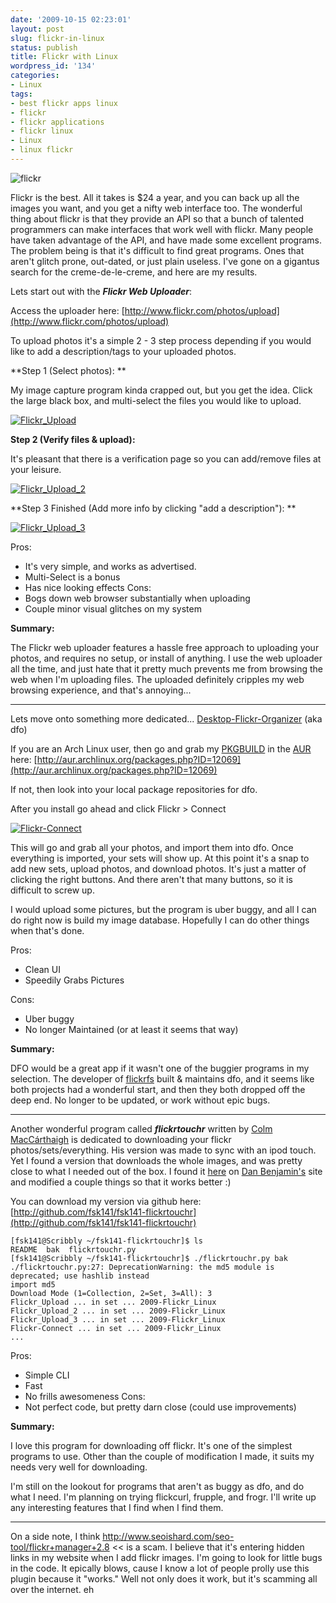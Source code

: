 ```yaml
---
date: '2009-10-15 02:23:01'
layout: post
slug: flickr-in-linux
status: publish
title: Flickr with Linux
wordpress_id: '134'
categories:
- Linux
tags:
- best flickr apps linux
- flickr
- flickr applications
- flickr linux
- Linux
- linux flickr
---
```


![flickr](http://l.yimg.com/g/images/en-us/flickr-yahoo-logo.png)

Flickr is the best. All it takes is $24 a year, and you can back up all the images you want, and you get a nifty web interface too. The wonderful thing about flickr is that they provide an API so that a bunch of talented programmers can make interfaces that work well with flickr. Many people have taken advantage of the API, and have made some excellent programs. The problem being is that it's difficult to find great programs. Ones that aren't glitch prone, out-dated, or just plain useless. I've gone on a gigantus search for the creme-de-le-creme, and here are my results.

Lets start out with the _**Flickr Web Uploader**_:

Access the uploader here: [http://www.flickr.com/photos/upload](http://www.flickr.com/photos/upload)

To upload photos it's a simple 2 - 3 step process depending if you would like to add a description/tags to your uploaded photos.

**Step 1 (Select photos): **

My image capture program kinda crapped out, but you get the idea. Click the large black box, and multi-select the files you would like to upload.

[![Flickr_Upload](http://farm3.static.flickr.com/2428/4013735212_911da539f1.jpg)](http://www.flickr.com/photos/68444690@N00/4013735212/)

**Step 2 (Verify files & upload):**

It's pleasant that there is a verification page so you can add/remove files at your leisure.

[![Flickr_Upload_2](http://farm4.static.flickr.com/3496/4012968853_391bdf004d.jpg)](http://www.flickr.com/photos/68444690@N00/4012968853/)

**Step 3 Finished (Add more info by clicking "add a description"):
**

[![Flickr_Upload_3](http://farm3.static.flickr.com/2518/4013736984_3a092c04bb.jpg)](http://www.flickr.com/photos/68444690@N00/4013736984/)

Pros:
*	It's very simple, and works as advertised.
*	Multi-Select is a bonus
*	Has nice looking effects
Cons:
*	Bogs down web browser substantially when uploading
*	Couple minor visual glitches on my system

**Summary:**

The Flickr web uploader features a hassle free approach to uploading your photos, and requires no setup, or install of anything. I use the web uploader all the time, and just hate that it pretty much prevents me from browsing the web when I'm uploading files. The uploaded definitely cripples my web browsing experience, and that's annoying...

------

Lets move onto something more dedicated... [Desktop-Flickr-Organizer](http://code.google.com/p/dfo/) (aka dfo)

If you are an Arch Linux user, then go and grab my [PKGBUILD](http://aur.archlinux.org/packages.php?ID=12069) in the [AUR](http://aur.archlinux.org/) here: [http://aur.archlinux.org/packages.php?ID=12069](http://aur.archlinux.org/packages.php?ID=12069)

If not, then look into your local package repositories for dfo.

After you install go ahead and click Flickr > Connect

[![Flickr-Connect](http://farm3.static.flickr.com/2500/4013766386_df9584f437_o.jpg)](http://www.flickr.com/photos/68444690@N00/4013766386/)

This will go and grab all your photos, and import them into dfo. Once everything is imported, your sets will show up. At this point it's a snap to add new sets, upload photos, and download photos. It's just a matter of clicking the right buttons. And there aren't that many buttons, so it is difficult to screw up.

I would upload some pictures, but the program is uber buggy, and all I can do right now is build my image database. Hopefully I can do other things when that's done.

Pros:
*	Clean UI
*	Speedily Grabs Pictures

Cons:
*	Uber buggy
*	No longer Maintained (or at least it seems that way)


**Summary:**

DFO would be a great app if it wasn't one of the buggier programs in my selection. The developer of [flickrfs](http://http://manishrjain.googlepages.com/flickrfs) built & maintains dfo, and it seems like both projects had a wonderful start, and then they both dropped off the deep end. No longer to be updated, or work without epic bugs.

------

Another wonderful program called _**flickrtouchr**_ written by [Colm MacCárthaigh](http://www.stdlib.net/~colmmacc/) is dedicated to downloading your flickr photos/sets/everything. His version was made to sync with an ipod touch. Yet I found a version that downloads the whole images, and was pretty close to what I needed out of the box. I found it [here](http://hivelogic.com/articles/backing-up-flickr/) on [Dan Benjamin's](http://hivelogic.com/about) site and modified a couple things so that it works better :)

You can download my version via github here: [http://github.com/fsk141/fsk141-flickrtouchr](http://github.com/fsk141/fsk141-flickrtouchr)

    
    [fsk141@Scribbly ~/fsk141-flickrtouchr]$ ls
    README  bak  flickrtouchr.py
    [fsk141@Scribbly ~/fsk141-flickrtouchr]$ ./flickrtouchr.py bak
    ./flickrtouchr.py:27: DeprecationWarning: the md5 module is deprecated; use hashlib instead
    import md5
    Download Mode (1=Collection, 2=Set, 3=All): 3
    Flickr_Upload ... in set ... 2009-Flickr_Linux
    Flickr_Upload_2 ... in set ... 2009-Flickr_Linux
    Flickr_Upload_3 ... in set ... 2009-Flickr_Linux
    Flickr-Connect ... in set ... 2009-Flickr_Linux
    ...


Pros:
*	Simple CLI
*	Fast
*	No frills awesomeness
Cons:
*	Not perfect code, but pretty darn close (could use improvements)


**Summary:**

I love this program for downloading off flickr. It's one of the simplest programs to use. Other than the couple of modification I made, it suits my needs very well for downloading.

I'm still on the lookout for programs that aren't as buggy as dfo, and do what I need. I'm planning on trying flickcurl, frupple, and frogr. I'll write up any interesting features that I find when I find them.

------

On a side note, I think http://www.seoishard.com/seo-tool/flickr+manager+2.8 << is a scam. I believe that it's entering hidden links in my website when I add flickr images. I'm going to look for little bugs in the code. It epically blows, cause I know a lot of people prolly use this plugin because it "works." Well not only does it work, but it's scamming all over the internet. eh
